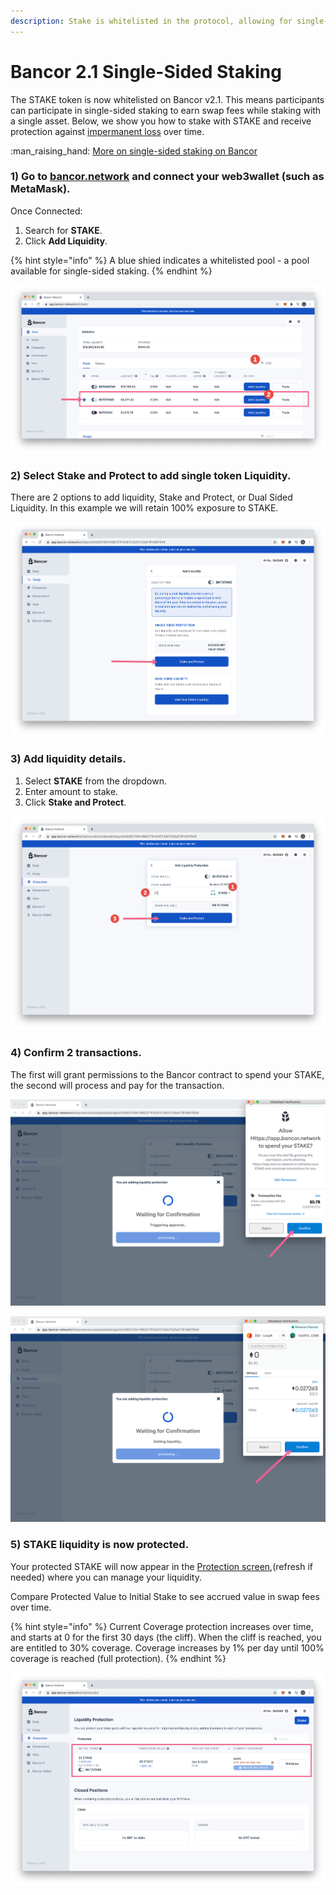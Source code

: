 ```yaml
---
description: Stake is whitelisted in the protocol, allowing for single-sided staking.
---
```


# Bancor 2.1 Single-Sided Staking

The STAKE token is now whitelisted on Bancor v2.1. This means participants can participate in single-sided staking to earn swap fees while staking with a single asset. Below, we show you how to stake with STAKE and receive protection against [impermanent loss](https://blog.bancor.network/beginners-guide-to-getting-rekt-by-impermanent-loss-7c9510cb2f22) over time.

:man\_raising\_hand: [More on single-sided staking on Bancor](https://blog.bancor.network/guide-single-sided-amm-staking-on-bancor-v2-1-93e6839959ba)

### 1) Go to [bancor.network](https://bancor.network) and connect your web3wallet (such as MetaMask).&#x20;

Once Connected:

1. Search for **STAKE**.
2. Click **Add Liquidity**.

{% hint style="info" %}
A blue shied indicates a whitelisted pool -  a pool available for single-sided staking.
{% endhint %}

![](../../../../../.gitbook/assets/bancor-1.png)

### 2)  Select **Stake and Protect** to add single token Liquidity.

There are 2 options to add liquidity, Stake and Protect, or Dual Sided Liquidity. In this example we will retain 100% exposure to STAKE.

![](../../../../../.gitbook/assets/bancor2.png)

### 3) Add liquidity details.

1. Select **STAKE** from the dropdown.
2. Enter amount to stake.
3. Click **Stake and Protect**.

![](../../../../../.gitbook/assets/bancor3.png)

### 4) Confirm 2 transactions.

The first will grant permissions to the Bancor contract to spend your STAKE, the second will process and pay for the transaction.

![](../../../../../.gitbook/assets/bancor4.png)

![](../../../../../.gitbook/assets/bancor5.png)

### 5) STAKE liquidity is now protected.

Your protected STAKE will now appear in the [Protection screen](https://app.bancor.network/eth/protection),(refresh if needed) where you can manage your liquidity.&#x20;

Compare Protected Value to Initial Stake to see accrued value in swap fees over time.

{% hint style="info" %}
Current Coverage protection increases over time, and starts at 0 for the first 30 days (the cliff). When the cliff is reached, you are entitled to 30% coverage. Coverage increases by 1% per day until 100% coverage is reached (full protection).
{% endhint %}

![](../../../../../.gitbook/assets/bancor6.png)
